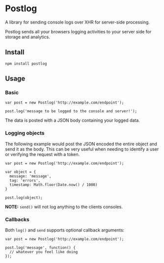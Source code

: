 # Postlog
A library for sending console logs over XHR for server-side processing.

Postlog sends all your browsers logging activities to your server side for storage and analytics.

## Install
```
npm install postlog
```

## Usage

### Basic

```
var post = new Postlog('http://example.com/endpoint');

post.log('message to be logged to the console and server!');
```

The data is posted with a JSON body containing your logged data.

### Logging objects

The following example would post the JSON encoded the entire object and send it as the body. This can be very useful when needing to identify a user or verifying the request with a token. 

```
var post = new Postlog('http://example.com/endpoint');

var object = {
  message: 'message',
  tag: 'errors',
  timestamp: Math.floor(Date.now() / 1000)
}

post.log(object);
```

**NOTE:** `send()` will not log anything to the clients consoles.

### Callbacks

Both `log()` and `send` supports optional callback arguments:

```
var post = new Postlog('http://example.com/endpoint');

post.log('message', function() {
  // whatever you feel like doing
});
```
